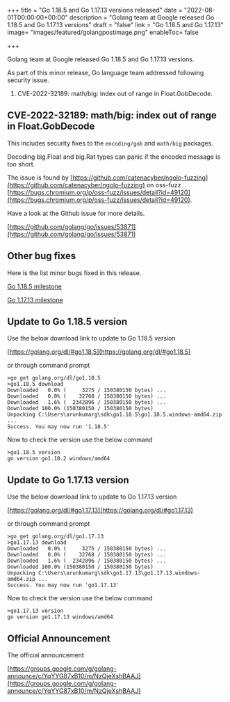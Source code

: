 +++
title = "Go 1.18.5 and Go 1.17.13 versions released"
date = "2022-08-01T00:00:00+00:00"
description = "Golang team at Google released Go 1.18.5 and Go 1.17.13 versions"
draft = "false"
link = "Go 1.18.5 and Go 1.17.13"
image= "images/featured/golangpostimage.png"
enableToc= false

+++

Golang team at Google released Go 1.18.5 and Go 1.17.13 versions.

As part of this minor release, Go language team addressed following security issue. 

1.  CVE-2022-32189: math/big: index out of range in Float.GobDecode.

## CVE-2022-32189: math/big: index out of range in Float.GobDecode

This includes security fixes to the `encoding/gob` and `math/big` packages.

Decoding big.Float and big.Rat types can panic if the encoded message is too short.

The issue is found by [https://github.com/catenacyber/ngolo-fuzzing](https://github.com/catenacyber/ngolo-fuzzing) on oss-fuzz [https://bugs.chromium.org/p/oss-fuzz/issues/detail?id=49120](https://bugs.chromium.org/p/oss-fuzz/issues/detail?id=49120).

Have a look at the Github issue for more details.

[https://github.com/golang/go/issues/53871](https://github.com/golang/go/issues/53871)


## Other bug fixes 

Here is the list minor bugs fixed in this release.

[Go 1.18.5 milestone](https://github.com/golang/go/issues?q=milestone%3AGo1.18.5+label%3ACherryPickApproved)

[Go 1.17.13 milestone](https://github.com/golang/go/issues?q=milestone%3AGo1.17.13+label%3ACherryPickApproved)



## Update to Go 1.18.5 version

Use the below download link to update to Go 1.18.5 version

[https://golang.org/dl/#go1.18.5](https://golang.org/dl/#go1.18.5)

or through command prompt 

```
>go get golang.org/dl/go1.18.5
>go1.18.5 download
Downloaded   0.0% (     3275 / 150380150 bytes) ...
Downloaded   0.0% (    32768 / 150380150 bytes) ...
Downloaded   1.6% (  2342896 / 150380150 bytes) ...
Downloaded 100.0% (150380150 / 150380150 bytes)
Unpacking C:\Users\arunkumarg\sdk\go1.18.5\go1.18.5.windows-amd64.zip ...
Success. You may now run '1.18.5'
```

Now to check the version use the below command

```
>go1.18.5 version
go version go1.18.2 windows/amd64
```

## Update to Go 1.17.13 version

Use the below download link to update to Go 1.17.13 version

[https://golang.org/dl/#go1.17.13](https://golang.org/dl/#go1.17.13)


or through command prompt 

```
>go get golang.org/dl/go1.17.13
>go1.17.13 download
Downloaded   0.0% (     3275 / 150380150 bytes) ...
Downloaded   0.0% (    32768 / 150380150 bytes) ...
Downloaded   1.6% (  2342896 / 150380150 bytes) ...
Downloaded 100.0% (150380150 / 150380150 bytes)
Unpacking C:\Users\arunkumarg\sdk\go1.17.13\go1.17.13.windows-amd64.zip ...
Success. You may now run 'go1.17.13'
```

Now to check the version use the below command

```
>go1.17.13 version
go version go1.17.13 windows/amd64
```

## Official Announcement

The official announcement

[https://groups.google.com/g/golang-announce/c/YqYYG87xB10/m/NzQjeXshBAAJ](https://groups.google.com/g/golang-announce/c/YqYYG87xB10/m/NzQjeXshBAAJ)

